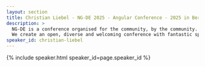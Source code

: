 ```yaml
---
layout: section
title: Christian Liebel - NG-DE 2025 - Angular Conference - 2025 in Berlin
description: >
  NG-DE is a conference organised for the community, by the community.
  We create an open, diverse and welcoming conference with fantastic speakers and a warm and friendly environment. 
speaker_id: christian-liebel
---
```


{% include speaker.html speaker_id=page.speaker_id %}
